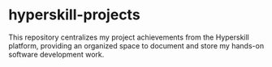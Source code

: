 # hyperskill-projects
This repository centralizes my project achievements from the Hyperskill platform, providing an organized space to document and store my hands-on software development work.
